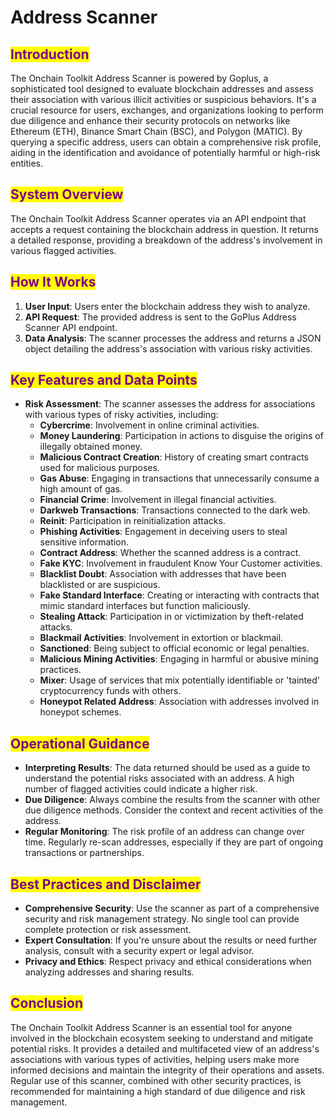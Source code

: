 # Address Scanner

## <mark style="color:purple;">Introduction</mark>

The Onchain Toolkit Address Scanner is powered by Goplus, a sophisticated tool designed to evaluate blockchain addresses and assess their association with various illicit activities or suspicious behaviors. It's a crucial resource for users, exchanges, and organizations looking to perform due diligence and enhance their security protocols on networks like Ethereum (ETH), Binance Smart Chain (BSC), and Polygon (MATIC). By querying a specific address, users can obtain a comprehensive risk profile, aiding in the identification and avoidance of potentially harmful or high-risk entities.

## <mark style="color:purple;">System Overview</mark>

The Onchain Toolkit Address Scanner operates via an API endpoint that accepts a request containing the blockchain address in question. It returns a detailed response, providing a breakdown of the address's involvement in various flagged activities.

## <mark style="color:purple;">How It Works</mark>

1. **User Input**: Users enter the blockchain address they wish to analyze.
2. **API Request**: The provided address is sent to the GoPlus Address Scanner API endpoint.
3. **Data Analysis**: The scanner processes the address and returns a JSON object detailing the address's association with various risky activities.

## <mark style="color:purple;">Key Features and Data Points</mark>

* **Risk Assessment**: The scanner assesses the address for associations with various types of risky activities, including:
  * **Cybercrime**: Involvement in online criminal activities.
  * **Money Laundering**: Participation in actions to disguise the origins of illegally obtained money.
  * **Malicious Contract Creation**: History of creating smart contracts used for malicious purposes.
  * **Gas Abuse**: Engaging in transactions that unnecessarily consume a high amount of gas.
  * **Financial Crime**: Involvement in illegal financial activities.
  * **Darkweb Transactions**: Transactions connected to the dark web.
  * **Reinit**: Participation in reinitialization attacks.
  * **Phishing Activities**: Engagement in deceiving users to steal sensitive information.
  * **Contract Address**: Whether the scanned address is a contract.
  * **Fake KYC**: Involvement in fraudulent Know Your Customer activities.
  * **Blacklist Doubt**: Association with addresses that have been blacklisted or are suspicious.
  * **Fake Standard Interface**: Creating or interacting with contracts that mimic standard interfaces but function maliciously.
  * **Stealing Attack**: Participation in or victimization by theft-related attacks.
  * **Blackmail Activities**: Involvement in extortion or blackmail.
  * **Sanctioned**: Being subject to official economic or legal penalties.
  * **Malicious Mining Activities**: Engaging in harmful or abusive mining practices.
  * **Mixer**: Usage of services that mix potentially identifiable or 'tainted' cryptocurrency funds with others.
  * **Honeypot Related Address**: Association with addresses involved in honeypot schemes.

## <mark style="color:purple;">Operational Guidance</mark>

* **Interpreting Results**: The data returned should be used as a guide to understand the potential risks associated with an address. A high number of flagged activities could indicate a higher risk.
* **Due Diligence**: Always combine the results from the scanner with other due diligence methods. Consider the context and recent activities of the address.
* **Regular Monitoring**: The risk profile of an address can change over time. Regularly re-scan addresses, especially if they are part of ongoing transactions or partnerships.

## <mark style="color:purple;">Best Practices and Disclaimer</mark>

* **Comprehensive Security**: Use the scanner as part of a comprehensive security and risk management strategy. No single tool can provide complete protection or risk assessment.
* **Expert Consultation**: If you're unsure about the results or need further analysis, consult with a security expert or legal advisor.
* **Privacy and Ethics**: Respect privacy and ethical considerations when analyzing addresses and sharing results.

## <mark style="color:purple;">Conclusion</mark>

The Onchain Toolkit Address Scanner is an essential tool for anyone involved in the blockchain ecosystem seeking to understand and mitigate potential risks. It provides a detailed and multifaceted view of an address's associations with various types of activities, helping users make more informed decisions and maintain the integrity of their operations and assets. Regular use of this scanner, combined with other security practices, is recommended for maintaining a high standard of due diligence and risk management.
